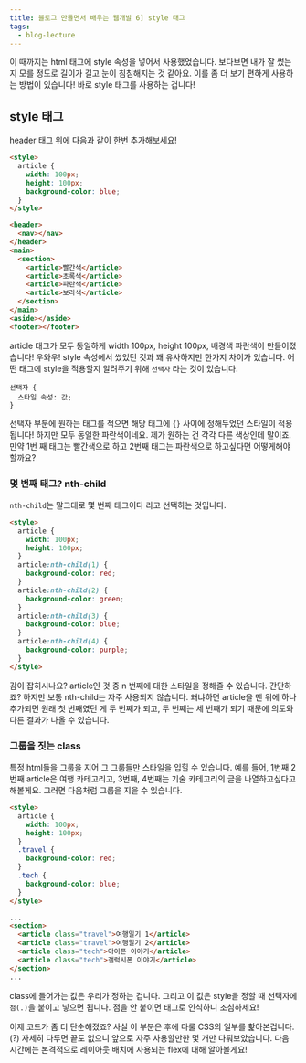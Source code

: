 ```yaml
---
title: 블로그 만들면서 배우는 웹개발 6] style 태그
tags:
  - blog-lecture
---
```


이 때까지는 html 태그에 style 속성을 넣어서 사용했었습니다. 보다보면 내가 잘 썼는지 모를 정도로 길이가 길고 눈이 침침해지는 것 같아요. 이를 좀 더 보기 편하게 사용하는 방법이 있습니다! 바로 style 태그를 사용하는 겁니다!

## style 태그

header 태그 위에 다음과 같이 한번 추가해보세요!

```html
<style>
  article {
    width: 100px;
    height: 100px;
    background-color: blue;
  }
</style>

<header>
  <nav></nav>
</header>
<main>
  <section>
    <article>빨간색</article>
    <article>초록색</article>
    <article>파란색</article>
    <article>보라색</article>
  </section>
</main>
<aside></aside>
<footer></footer>
```

<post-img src="/images/22/03/25/201832.png"></post-img>

article 태그가 모두 동일하게 width 100px, height 100px, 배경색 파란색이 만들어졌습니다! 우와우! style 속성에서 썼었던 것과 꽤 유사하지만 한가지 차이가 있습니다. 어떤 태그에 style을 적용할지 알려주기 위해 `선택자` 라는 것이 있습니다.

```
선택자 {
  스타일 속성: 값;
}
```

선택자 부분에 원하는 태그를 적으면 해당 태그에 `{}` 사이에 정해두었던 스타일이 적용됩니다! 하지만 모두 동일한 파란색이네요. 제가 원하는 건 각각 다른 색상인데 말이죠. 만약 1번 째 태그는 빨간색으로 하고 2번째 태그는 파란색으로 하고싶다면 어떻게해야할까요?

### 몇 번째 태그? nth-child

`nth-child`는 말그대로 몇 번째 태그이다 라고 선택하는 것입니다.

```html
<style>
  article {
    width: 100px;
    height: 100px;
  }
  article:nth-child(1) {
    background-color: red;
  }
  article:nth-child(2) {
    background-color: green;
  }
  article:nth-child(3) {
    background-color: blue;
  }
  article:nth-child(4) {
    background-color: purple;
  }
</style>
```

<post-img src="/images/22/03/25/202816.png"></post-img>

감이 잡히시나요? article인 것 중 n 번째에 대한 스타일을 정해줄 수 있습니다. 간단하죠? 하지만 보통 nth-child는 자주 사용되지 않습니다. 왜냐하면 article을 맨 위에 하나 추가되면 원래 첫 번째였던 게 두 번째가 되고, 두 번째는 세 번째가 되기 때문에 의도와 다른 결과가 나올 수 있습니다.

### 그룹을 짓는 class

특정 html들을 그룹을 지어 그 그룹들만 스타일을 입힐 수 있습니다. 예를 들어, 1번째 2번째 article은 여행 카테고리고, 3번째, 4번째는 기술 카테고리의 글을 나열하고싶다고 해볼게요. 그러면 다음처럼 그룹을 지을 수 있습니다.

```html
<style>
  article {
    width: 100px;
    height: 100px;
  }
  .travel {
    background-color: red;
  }
  .tech {
    background-color: blue;
  }
</style>

...
<section>
  <article class="travel">여행일기 1</article>
  <article class="travel">여행일기 2</article>
  <article class="tech">아이폰 이야기</article>
  <article class="tech">갤럭시폰 이야기</article>
</section>
...
```

class에 들어가는 값은 우리가 정하는 겁니다. 그리고 이 값은 style을 정할 때 선택자에 `점(.)`을 붙이고 넣으면 됩니다. 점을 안 붙이면 태그로 인식하니 조심하세요!

<post-img src="/images/22/03/25/210252.png"></post-img>

이제 코드가 좀 더 단순해졌죠? 사실 이 부분은 후에 다룰 CSS의 일부를 핥아본겁니다.(?) 자세히 다루면 끝도 없으니 앞으로 자주 사용할만한 몇 개만 다뤄보았습니다. 다음 시간에는 본격적으로 레이아웃 배치에 사용되는 flex에 대해 알아볼게요!
